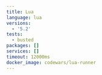 ```yaml
---
title: Lua
language: lua
versions:
  - '5.2'
tests:
  - busted
packages: []
services: []
timeout: 12000ms
docker_image: codewars/lua-runner
---
```

